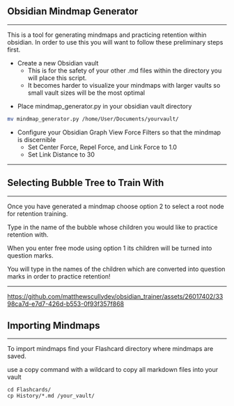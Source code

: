 ## Obsidian Mindmap Generator
---

This is a tool for generating mindmaps and practicing retention within obsidian. In order to use this you will want to follow these preliminary steps first.

* Create a new Obsidian vault
	* This is for the safety of your other .md files within the directory you will place this script.
	* It becomes harder to visualize your mindmaps with larger vaults so small vault sizes will be the most optimal

- Place mindmap_generator.py in your obsidian vault directory
```bash
mv mindmap_generator.py /home/User/Documents/yourvault/
```
- Configure your Obsidian Graph View Force Filters so that the mindmap is discernible
	- Set Center Force, Repel Force, and Link Force to 1.0
	- Set Link Distance to 30
 
---
## Selecting Bubble Tree to Train With
---

Once you have generated a mindmap choose option 2 to select a root node for retention training.

Type in the name of the bubble whose children you would like to practice retention with.


When you enter free mode using option 1 its children will be turned into question marks.

You will type in the names of the children which are converted into question marks in order to practice retention!

---

https://github.com/matthewscullydev/obsidian_trainer/assets/26017402/3398ca7d-e7d7-426d-b553-0f93f357f868

## Importing Mindmaps
---

To import mindmaps find your Flashcard directory where mindmaps are saved.

use a copy command with a wildcard to copy all markdown files into your vault

```
cd Flashcards/
cp History/*.md /your_vault/
```

